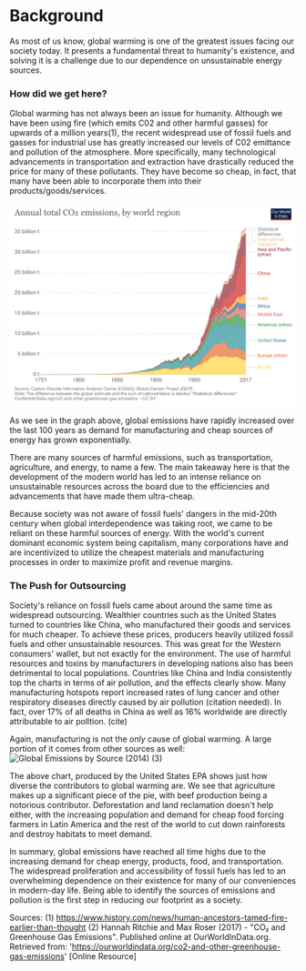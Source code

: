 # Background

As most of us know, global warming is one of the greatest issues facing our society today. It presents a fundamental threat to humanity's existence, and solving it is a challenge due to our dependence on unsustainable energy sources.

### How did we get here?

Global warming has not always been an issue for humanity. Although we have been using fire (which emits C02 and other harmful gasses) for upwards of a million years(1), the recent widespread use of fossil fuels and gasses for industrial use has greatly increased our levels of C02 emittance and pollution of the atmosphere. More specifically, many technological advancements in transportation and extraction have drastically reduced the price for many of these pollutants. They have become so cheap, in fact, that many have been able to incorporate them into their products/goods/services.

![CO2 Emissions By Region (2)](https://raw.githubusercontent.com/ccamaisa/312H-globalwarmingproj/master/assets/annual-co-emissions-by-region.png)

As we see in the graph above, global emissions have rapidly increased over the last 100 years as demand for manufacturing and cheap sources of energy has grown exponentially. 

There are many sources of harmful emissions, such as transportation, agriculture, and energy, to name a few. The main takeaway here is that the development of the modern world has led to an intense reliance on unsustainable resources across the board due to the efficiencies and advancements that have made them ultra-cheap.

Because society was not aware of fossil fuels' dangers in the mid-20th century when global interdependence was taking root, we came to be reliant on these harmful sources of energy. With the world's current dominant economic system being capitalism, many corporations have and are incentivized to utilize the cheapest materials and manufacturing processes in order to maximize profit and revenue margins.


### The Push for Outsourcing
Society's reliance on fossil fuels came about around the same time as widespread outsourcing. Wealthier countries such as the United States turned to countries like China, who manufactured their goods and services for much cheaper. To achieve these prices, producers heavily utilized fossil fuels and other unsustainable resources. This was great for the Western consumers' wallet, but not exactly for the environment. The use of harmful resources and toxins by manufacturers in developing nations also has been detrimental to local populations. Countries like China and India consistently top the charts in terms of air pollution, and the effects clearly show. Many manufacturing hotspots report increased rates of lung cancer and other respiratory diseases directly caused by air pollution (citation needed). In fact, over 17% of all deaths in China as well as 16% worldwide are directly attributable to air polltion. (cite)


Again, manufacturing is not the *only* cause of global warming. A large portion of it comes from other sources as well:
![Global Emissions by Source (2014) (3)](https://www.epa.gov/sites/production/files/2016-05/global_emissions_sector_2015.png)

The above chart, produced by the United States EPA shows just how diverse the contributors to global warming are. We see that agriculture makes up a significant piece of the pie, with beef production being a notorious contributor. Deforestation and land reclamation doesn't help either, with the increasing population and demand for cheap food forcing farmers in Latin America and the rest of the world to cut down rainforests and destroy habitats to meet demand.

In summary, global emissions have reached all time highs due to the increasing demand for cheap energy, products, food, and transportation. The widespread proliferation and accessibility of fossil fuels has led to an overwhelming dependence on their existence for many of our conveniences in modern-day life. Being able to identify the sources of emissions and pollution is the first step in reducing our footprint as a society.

Sources:
(1) https://www.history.com/news/human-ancestors-tamed-fire-earlier-than-thought
(2) Hannah Ritchie and Max Roser (2017) - "CO₂ and Greenhouse Gas Emissions". Published online at OurWorldInData.org. Retrieved from: 'https://ourworldindata.org/co2-and-other-greenhouse-gas-emissions' [Online Resource]
